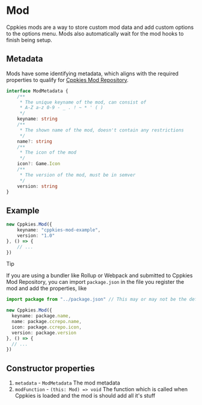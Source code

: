 # Mod

Cppkies mods are a way to store custom mod data and add custom options to the options menu. Mods also automatically wait for the mod hooks to finish being setup.

## Metadata

Mods have some identifying metadata, which aligns with the required properties to qualify for [Cppkies Mod Repository](CCRepo.md).

```ts
interface ModMetadata {
	/**
	 * The unique keyname of the mod, can consist of
	 * A-Z a-z 0-9 - _ . ! ~ * ' ( )
	 */
	keyname: string
	/**
	 * The shown name of the mod, doesn't contain any restrictions
	 */
	name?: string
	/**
	 * The icon of the mod
	 */
	icon?: Game.Icon
	/**
	 * The version of the mod, must be in semver
	 */
	version: string
}
```

## Example

```ts
new Cppkies.Mod({
	keyname: "cppkies-mod-example",
	version: "1.0"
}, () => {
	// ...
})
```
> [!TIP]
> If you are using a bundler like Rollup or Webpack and submitted to Cppkies Mod Repository, you can import `package.json` in the file you register the mod and add the properties, like
> ```ts
>import package from "../package.json" // This may or may not be the default export, refer to your bundler to how it's done
>
>new Cppkies.Mod({
>	keyname: package.name,
>	name: package.ccrepo.name,
>	icon: package.ccrepo.icon,
>	version: package.version
>}, () => {
>	// ...
>})
>```

## Constructor properties

1. `metadata` - `ModMetadata` The mod metadata
2. `modFunction` - `(this: Mod) => void` The function which is called when Cppkies is loaded and the mod is should add all it's stuff

